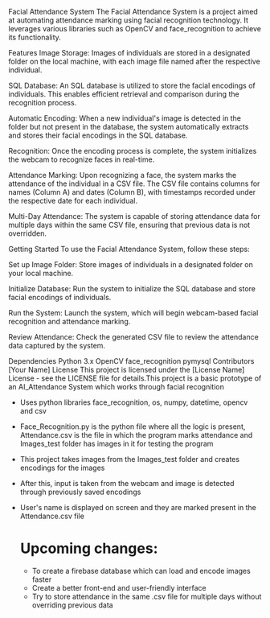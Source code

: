 Facial Attendance System
The Facial Attendance System is a project aimed at automating attendance marking using facial recognition technology. It leverages various libraries such as OpenCV and face_recognition to achieve its functionality.

Features
Image Storage: Images of individuals are stored in a designated folder on the local machine, with each image file named after the respective individual.

SQL Database: An SQL database is utilized to store the facial encodings of individuals. This enables efficient retrieval and comparison during the recognition process.

Automatic Encoding: When a new individual's image is detected in the folder but not present in the database, the system automatically extracts and stores their facial encodings in the SQL database.

Recognition: Once the encoding process is complete, the system initializes the webcam to recognize faces in real-time.

Attendance Marking: Upon recognizing a face, the system marks the attendance of the individual in a CSV file. The CSV file contains columns for names (Column A) and dates (Column B), with timestamps recorded under the respective date for each individual.

Multi-Day Attendance: The system is capable of storing attendance data for multiple days within the same CSV file, ensuring that previous data is not overridden.

Getting Started
To use the Facial Attendance System, follow these steps:

Set up Image Folder: Store images of individuals in a designated folder on your local machine.

Initialize Database: Run the system to initialize the SQL database and store facial encodings of individuals.

Run the System: Launch the system, which will begin webcam-based facial recognition and attendance marking.

Review Attendance: Check the generated CSV file to review the attendance data captured by the system.

Dependencies
Python 3.x
OpenCV
face_recognition
pymysql
Contributors
[Your Name]
License
This project is licensed under the [License Name] License - see the LICENSE file for details.This project is a basic prototype of an AI_Attendance System which works through facial recognition
- Uses python libraries face_recognition, os, numpy, datetime, opencv and csv
- Face_Recognition.py is the python file where all the logic is present, Attendance.csv is the file in which the program marks attendance and Images_test folder has images in it for testing the program
- This project takes images from the Images_test folder and creates encodings for the images
- After this, input is taken from the webcam and image is detected through previously saved encodings
- User's name is displayed on screen and they are marked present in the Attendance.csv file

  # Upcoming changes:
  - To create a firebase database which can load and encode images faster
  - Create a better front-end and user-friendly interface
  - Try to store attendance in the same .csv file for multiple days without overriding previous data
